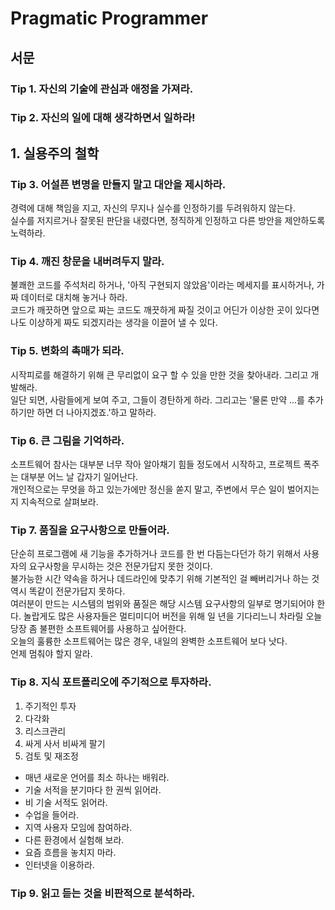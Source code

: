 
# Pragmatic Programmer

## 서문

### Tip 1. 자신의 기술에 관심과 애정을 가져라.  

### Tip 2. 자신의 일에 대해 생각하면서 일하라!  

## 1. 실용주의 철학

### Tip 3. 어설픈 변명을 만들지 말고 대안을 제시하라.  
경력에 대해 책임을 지고, 자신의 무지나 실수를 인정하기를 두려워하지 않는다.  
실수를 저지르거나 잘못된 판단을 내렸다면, 정직하게 인정하고 다른 방안을 제안하도록 노력하라.  

### Tip 4. 깨진 창문을 내버려두지 말라.  
불쾌한 코드를 주석처리 하거나, '아직 구현되지 않았음'이라는 메세지를 표시하거나, 가짜 데이터로 대치해 놓거나 하라.  
코드가 깨끗하면 앞으로 짜는 코드도 깨끗하게 짜질 것이고 어딘가 이상한 곳이 있다면 나도 이상하게 짜도 되겠지라는 생각을 이끌어 낼 수 있다.  

### Tip 5. 변화의 촉매가 되라.
시작피로를 해결하기 위해 큰 무리없이 요구 할 수 있을 만한 것을 찾아내라. 그리고 개발해라.  
일단 되면, 사람들에게 보여 주고, 그들이 경탄하게 하라. 그리고는 '물론 만약 ...를 추가하기만 하면 더 나아지겠죠.'하고 말하라.  

### Tip 6. 큰 그림을 기억하라.
소프트웨어 참사는 대부분 너무 작아 알아채기 힘들 정도에서 시작하고, 프로젝트 폭주는 대부분 어느 날 갑자기 일어난다.  
개인적으로는 무엇을 하고 있는가에만 정신을 쏟지 말고, 주변에서 무슨 일이 벌어지는지 지속적으로 살펴보라.  

### Tip 7. 품질을 요구사항으로 만들어라.
단순히 프로그램에 새 기능을 추가하거나 코드를 한 번 다듬는다던가 하기 위해서 사용자의 요구사항을 무시하는 것은 전문가답지 못한 것이다.  
불가능한 시간 약속을 하거나 데드라인에 맞추기 위해 기본적인 걸 빼버리거나 하는 것 역시 똑같이 전문가답지 못하다.  
여러분이 만드는 시스템의 범위와 품질은 해당 시스템 요구사항의 일부로 명기되어야 한다.
놀랍게도 많은 사용자들은 멀티미디어 버전을 위해 일 년을 기다리느니 차라릴 오늘 당장 좀 불편한 소프트웨어를 사용하고 싶어한다.  
오늘의 훌륭한 소프트웨어는 많은 경우, 내일의 완벽한 소프트웨어 보다 낫다.  
언제 멈춰야 할지 알라.  

### Tip 8. 지식 포트폴리오에 주기적으로 투자하라.
1. 주기적인 투자  
1. 다각화
1. 리스크관리
1. 싸게 사서 비싸게 팔기
1. 검토 및 재조정

- 매년 새로운 언어를 최소 하나는 배워라.
- 기술 서적을 분기마다 한 권씩 읽어라.
- 비 기술 서적도 읽어라.
- 수업을 들어라.
- 지역 사용자 모임에 참여하라.
- 다른 환경에서 실험해 보라.
- 요즘 흐름을 놓치지 마라.
- 인터넷을 이용하라.

### Tip 9. 읽고 듣는 것을 비판적으로 분석하라.